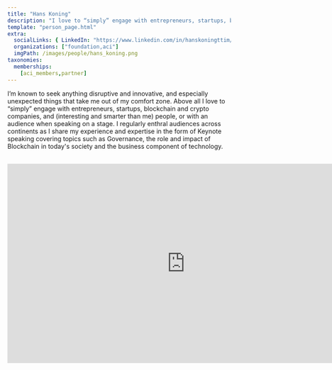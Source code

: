 ```yaml
---
title: "Hans Koning"
description: "I love to “simply” engage with entrepreneurs, startups, blockchain and crypto companies."
template: "person_page.html"
extra:
  socialLinks: { LinkedIn: "https://www.linkedin.com/in/hanskoningttim/"}
  organizations: ["foundation,aci"]
  imgPath: /images/people/hans_koning.png
taxonomies:
  memberships:
    [aci_members,partner]
---
```


I’m known to seek anything disruptive and innovative, and especially unexpected things that take me out of my comfort zone. Above all I love to “simply” engage with entrepreneurs, startups, blockchain and crypto companies, and (interesting and smarter than me) people, or with an audience when speaking on a stage. I regularly enthral audiences across continents as I share my experience and expertise in the form of Keynote speaking covering topics such as Governance, the role and impact of Blockchain in today's society and the business component of technology.


<BR>
<div class="aspect-w-16 aspect-h-9">
<iframe src="https://player.vimeo.com/video/413179934" width="800" height="450" frameborder="0" allow="autoplay; fullscreen" allowfullscreen></iframe>
</div>
<BR>
